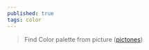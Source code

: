 ```yaml
---
published: true
tags: color
---
```

> Find Color  palette from picture ([pictones](https://pictones.firebaseapp.com/))
